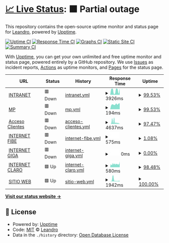 # [📈 Live Status](https://lgimenezdev.github.io/samsanet/): <!--live status--> **🟧 Partial outage**

This repository contains the open-source uptime monitor and status page for [Leandro](https://demo.upptime.js.org), powered by [Upptime](https://github.com/upptime/upptime).

[![Uptime CI](https://github.com/lgimenezdev/samsanet/workflows/Uptime%20CI/badge.svg)](https://github.com/lgimenezdev/samsanet/actions?query=workflow%3A%22Uptime+CI%22)
[![Response Time CI](https://github.com/lgimenezdev/samsanet/workflows/Response%20Time%20CI/badge.svg)](https://github.com/lgimenezdev/samsanet/actions?query=workflow%3A%22Response+Time+CI%22)
[![Graphs CI](https://github.com/lgimenezdev/samsanet/workflows/Graphs%20CI/badge.svg)](https://github.com/lgimenezdev/samsanet/actions?query=workflow%3A%22Graphs+CI%22)
[![Static Site CI](https://github.com/lgimenezdev/samsanet/workflows/Static%20Site%20CI/badge.svg)](https://github.com/lgimenezdev/samsanet/actions?query=workflow%3A%22Static+Site+CI%22)
[![Summary CI](https://github.com/lgimenezdev/samsanet/workflows/Summary%20CI/badge.svg)](https://github.com/lgimenezdev/samsanet/actions?query=workflow%3A%22Summary+CI%22)

With [Upptime](https://upptime.js.org), you can get your own unlimited and free uptime monitor and status page, powered entirely by a GitHub repository. We use [Issues](https://github.com/lgimenezdev/samsanet/issues) as incident reports, [Actions](https://github.com/lgimenezdev/samsanet/actions) as uptime monitors, and [Pages](https://demo.upptime.js.org) for the status page.

<!--start: status pages-->
<!-- This summary is generated by Upptime (https://github.com/upptime/upptime) -->
<!-- Do not edit this manually, your changes will be overwritten -->
<!-- prettier-ignore -->
| URL | Status | History | Response Time | Uptime |
| --- | ------ | ------- | ------------- | ------ |
| <img alt="" src="https://icons.duckduckgo.com/ip3/intranet.samsa.com.ar.ico" height="13"> [INTRANET](https://intranet.samsa.com.ar) | 🟥 Down | [intranet.yml](https://github.com/lgimenezdev/samsanet/commits/HEAD/history/intranet.yml) | <details><summary><img alt="Response time graph" src="./graphs/intranet/response-time-week.png" height="20"> 3926ms</summary><br><a href="https://lgimenezdev.github.io/samsanet/history/intranet"><img alt="Response time 1353" src="https://img.shields.io/endpoint?url=https%3A%2F%2Fraw.githubusercontent.com%2Flgimenezdev%2Fsamsanet%2FHEAD%2Fapi%2Fintranet%2Fresponse-time.json"></a><br><a href="https://lgimenezdev.github.io/samsanet/history/intranet"><img alt="24-hour response time 5922" src="https://img.shields.io/endpoint?url=https%3A%2F%2Fraw.githubusercontent.com%2Flgimenezdev%2Fsamsanet%2FHEAD%2Fapi%2Fintranet%2Fresponse-time-day.json"></a><br><a href="https://lgimenezdev.github.io/samsanet/history/intranet"><img alt="7-day response time 3926" src="https://img.shields.io/endpoint?url=https%3A%2F%2Fraw.githubusercontent.com%2Flgimenezdev%2Fsamsanet%2FHEAD%2Fapi%2Fintranet%2Fresponse-time-week.json"></a><br><a href="https://lgimenezdev.github.io/samsanet/history/intranet"><img alt="30-day response time 4373" src="https://img.shields.io/endpoint?url=https%3A%2F%2Fraw.githubusercontent.com%2Flgimenezdev%2Fsamsanet%2FHEAD%2Fapi%2Fintranet%2Fresponse-time-month.json"></a><br><a href="https://lgimenezdev.github.io/samsanet/history/intranet"><img alt="1-year response time 1484" src="https://img.shields.io/endpoint?url=https%3A%2F%2Fraw.githubusercontent.com%2Flgimenezdev%2Fsamsanet%2FHEAD%2Fapi%2Fintranet%2Fresponse-time-year.json"></a></details> | <details><summary><a href="https://lgimenezdev.github.io/samsanet/history/intranet">99.53%</a></summary><a href="https://lgimenezdev.github.io/samsanet/history/intranet"><img alt="All-time uptime 99.48%" src="https://img.shields.io/endpoint?url=https%3A%2F%2Fraw.githubusercontent.com%2Flgimenezdev%2Fsamsanet%2FHEAD%2Fapi%2Fintranet%2Fuptime.json"></a><br><a href="https://lgimenezdev.github.io/samsanet/history/intranet"><img alt="24-hour uptime 99.88%" src="https://img.shields.io/endpoint?url=https%3A%2F%2Fraw.githubusercontent.com%2Flgimenezdev%2Fsamsanet%2FHEAD%2Fapi%2Fintranet%2Fuptime-day.json"></a><br><a href="https://lgimenezdev.github.io/samsanet/history/intranet"><img alt="7-day uptime 99.53%" src="https://img.shields.io/endpoint?url=https%3A%2F%2Fraw.githubusercontent.com%2Flgimenezdev%2Fsamsanet%2FHEAD%2Fapi%2Fintranet%2Fuptime-week.json"></a><br><a href="https://lgimenezdev.github.io/samsanet/history/intranet"><img alt="30-day uptime 99.89%" src="https://img.shields.io/endpoint?url=https%3A%2F%2Fraw.githubusercontent.com%2Flgimenezdev%2Fsamsanet%2FHEAD%2Fapi%2Fintranet%2Fuptime-month.json"></a><br><a href="https://lgimenezdev.github.io/samsanet/history/intranet"><img alt="1-year uptime 99.48%" src="https://img.shields.io/endpoint?url=https%3A%2F%2Fraw.githubusercontent.com%2Flgimenezdev%2Fsamsanet%2FHEAD%2Fapi%2Fintranet%2Fuptime-year.json"></a></details>
| <img alt="" src="https://icons.duckduckgo.com/ip3/intranet.samsa.com.ar.ico" height="13"> [MP](https://intranet.samsa.com.ar/mp/) | 🟥 Down | [mp.yml](https://github.com/lgimenezdev/samsanet/commits/HEAD/history/mp.yml) | <details><summary><img alt="Response time graph" src="./graphs/mp/response-time-week.png" height="20"> 194ms</summary><br><a href="https://lgimenezdev.github.io/samsanet/history/mp"><img alt="Response time 1175" src="https://img.shields.io/endpoint?url=https%3A%2F%2Fraw.githubusercontent.com%2Flgimenezdev%2Fsamsanet%2FHEAD%2Fapi%2Fmp%2Fresponse-time.json"></a><br><a href="https://lgimenezdev.github.io/samsanet/history/mp"><img alt="24-hour response time 235" src="https://img.shields.io/endpoint?url=https%3A%2F%2Fraw.githubusercontent.com%2Flgimenezdev%2Fsamsanet%2FHEAD%2Fapi%2Fmp%2Fresponse-time-day.json"></a><br><a href="https://lgimenezdev.github.io/samsanet/history/mp"><img alt="7-day response time 194" src="https://img.shields.io/endpoint?url=https%3A%2F%2Fraw.githubusercontent.com%2Flgimenezdev%2Fsamsanet%2FHEAD%2Fapi%2Fmp%2Fresponse-time-week.json"></a><br><a href="https://lgimenezdev.github.io/samsanet/history/mp"><img alt="30-day response time 199" src="https://img.shields.io/endpoint?url=https%3A%2F%2Fraw.githubusercontent.com%2Flgimenezdev%2Fsamsanet%2FHEAD%2Fapi%2Fmp%2Fresponse-time-month.json"></a><br><a href="https://lgimenezdev.github.io/samsanet/history/mp"><img alt="1-year response time 1303" src="https://img.shields.io/endpoint?url=https%3A%2F%2Fraw.githubusercontent.com%2Flgimenezdev%2Fsamsanet%2FHEAD%2Fapi%2Fmp%2Fresponse-time-year.json"></a></details> | <details><summary><a href="https://lgimenezdev.github.io/samsanet/history/mp">99.53%</a></summary><a href="https://lgimenezdev.github.io/samsanet/history/mp"><img alt="All-time uptime 75.67%" src="https://img.shields.io/endpoint?url=https%3A%2F%2Fraw.githubusercontent.com%2Flgimenezdev%2Fsamsanet%2FHEAD%2Fapi%2Fmp%2Fuptime.json"></a><br><a href="https://lgimenezdev.github.io/samsanet/history/mp"><img alt="24-hour uptime 99.91%" src="https://img.shields.io/endpoint?url=https%3A%2F%2Fraw.githubusercontent.com%2Flgimenezdev%2Fsamsanet%2FHEAD%2Fapi%2Fmp%2Fuptime-day.json"></a><br><a href="https://lgimenezdev.github.io/samsanet/history/mp"><img alt="7-day uptime 99.53%" src="https://img.shields.io/endpoint?url=https%3A%2F%2Fraw.githubusercontent.com%2Flgimenezdev%2Fsamsanet%2FHEAD%2Fapi%2Fmp%2Fuptime-week.json"></a><br><a href="https://lgimenezdev.github.io/samsanet/history/mp"><img alt="30-day uptime 99.89%" src="https://img.shields.io/endpoint?url=https%3A%2F%2Fraw.githubusercontent.com%2Flgimenezdev%2Fsamsanet%2FHEAD%2Fapi%2Fmp%2Fuptime-month.json"></a><br><a href="https://lgimenezdev.github.io/samsanet/history/mp"><img alt="1-year uptime 68.18%" src="https://img.shields.io/endpoint?url=https%3A%2F%2Fraw.githubusercontent.com%2Flgimenezdev%2Fsamsanet%2FHEAD%2Fapi%2Fmp%2Fuptime-year.json"></a></details>
| <img alt="" src="https://icons.duckduckgo.com/ip3/intranet.samsa.com.ar.ico" height="13"> [Acceso Clientes](https://intranet.samsa.com.ar/apex/f?p=1000) | 🟥 Down | [acceso-clientes.yml](https://github.com/lgimenezdev/samsanet/commits/HEAD/history/acceso-clientes.yml) | <details><summary><img alt="Response time graph" src="./graphs/acceso-clientes/response-time-week.png" height="20"> 4637ms</summary><br><a href="https://lgimenezdev.github.io/samsanet/history/acceso-clientes"><img alt="Response time 3154" src="https://img.shields.io/endpoint?url=https%3A%2F%2Fraw.githubusercontent.com%2Flgimenezdev%2Fsamsanet%2FHEAD%2Fapi%2Facceso-clientes%2Fresponse-time.json"></a><br><a href="https://lgimenezdev.github.io/samsanet/history/acceso-clientes"><img alt="24-hour response time 989" src="https://img.shields.io/endpoint?url=https%3A%2F%2Fraw.githubusercontent.com%2Flgimenezdev%2Fsamsanet%2FHEAD%2Fapi%2Facceso-clientes%2Fresponse-time-day.json"></a><br><a href="https://lgimenezdev.github.io/samsanet/history/acceso-clientes"><img alt="7-day response time 4637" src="https://img.shields.io/endpoint?url=https%3A%2F%2Fraw.githubusercontent.com%2Flgimenezdev%2Fsamsanet%2FHEAD%2Fapi%2Facceso-clientes%2Fresponse-time-week.json"></a><br><a href="https://lgimenezdev.github.io/samsanet/history/acceso-clientes"><img alt="30-day response time 3157" src="https://img.shields.io/endpoint?url=https%3A%2F%2Fraw.githubusercontent.com%2Flgimenezdev%2Fsamsanet%2FHEAD%2Fapi%2Facceso-clientes%2Fresponse-time-month.json"></a><br><a href="https://lgimenezdev.github.io/samsanet/history/acceso-clientes"><img alt="1-year response time 3206" src="https://img.shields.io/endpoint?url=https%3A%2F%2Fraw.githubusercontent.com%2Flgimenezdev%2Fsamsanet%2FHEAD%2Fapi%2Facceso-clientes%2Fresponse-time-year.json"></a></details> | <details><summary><a href="https://lgimenezdev.github.io/samsanet/history/acceso-clientes">97.47%</a></summary><a href="https://lgimenezdev.github.io/samsanet/history/acceso-clientes"><img alt="All-time uptime 98.54%" src="https://img.shields.io/endpoint?url=https%3A%2F%2Fraw.githubusercontent.com%2Flgimenezdev%2Fsamsanet%2FHEAD%2Fapi%2Facceso-clientes%2Fuptime.json"></a><br><a href="https://lgimenezdev.github.io/samsanet/history/acceso-clientes"><img alt="24-hour uptime 99.93%" src="https://img.shields.io/endpoint?url=https%3A%2F%2Fraw.githubusercontent.com%2Flgimenezdev%2Fsamsanet%2FHEAD%2Fapi%2Facceso-clientes%2Fuptime-day.json"></a><br><a href="https://lgimenezdev.github.io/samsanet/history/acceso-clientes"><img alt="7-day uptime 97.47%" src="https://img.shields.io/endpoint?url=https%3A%2F%2Fraw.githubusercontent.com%2Flgimenezdev%2Fsamsanet%2FHEAD%2Fapi%2Facceso-clientes%2Fuptime-week.json"></a><br><a href="https://lgimenezdev.github.io/samsanet/history/acceso-clientes"><img alt="30-day uptime 94.10%" src="https://img.shields.io/endpoint?url=https%3A%2F%2Fraw.githubusercontent.com%2Flgimenezdev%2Fsamsanet%2FHEAD%2Fapi%2Facceso-clientes%2Fuptime-month.json"></a><br><a href="https://lgimenezdev.github.io/samsanet/history/acceso-clientes"><img alt="1-year uptime 98.97%" src="https://img.shields.io/endpoint?url=https%3A%2F%2Fraw.githubusercontent.com%2Flgimenezdev%2Fsamsanet%2FHEAD%2Fapi%2Facceso-clientes%2Fuptime-year.json"></a></details>
| <img alt="" src="https://icons.duckduckgo.com/ip3/null.ico" height="13"> [INTERNET FIBE](fibertel.samsa.com.ar) | 🟥 Down | [internet-fibe.yml](https://github.com/lgimenezdev/samsanet/commits/HEAD/history/internet-fibe.yml) | <details><summary><img alt="Response time graph" src="./graphs/internet-fibe/response-time-week.png" height="20"> 575ms</summary><br><a href="https://lgimenezdev.github.io/samsanet/history/internet-fibe"><img alt="Response time 682" src="https://img.shields.io/endpoint?url=https%3A%2F%2Fraw.githubusercontent.com%2Flgimenezdev%2Fsamsanet%2FHEAD%2Fapi%2Finternet-fibe%2Fresponse-time.json"></a><br><a href="https://lgimenezdev.github.io/samsanet/history/internet-fibe"><img alt="24-hour response time 575" src="https://img.shields.io/endpoint?url=https%3A%2F%2Fraw.githubusercontent.com%2Flgimenezdev%2Fsamsanet%2FHEAD%2Fapi%2Finternet-fibe%2Fresponse-time-day.json"></a><br><a href="https://lgimenezdev.github.io/samsanet/history/internet-fibe"><img alt="7-day response time 575" src="https://img.shields.io/endpoint?url=https%3A%2F%2Fraw.githubusercontent.com%2Flgimenezdev%2Fsamsanet%2FHEAD%2Fapi%2Finternet-fibe%2Fresponse-time-week.json"></a><br><a href="https://lgimenezdev.github.io/samsanet/history/internet-fibe"><img alt="30-day response time 1673" src="https://img.shields.io/endpoint?url=https%3A%2F%2Fraw.githubusercontent.com%2Flgimenezdev%2Fsamsanet%2FHEAD%2Fapi%2Finternet-fibe%2Fresponse-time-month.json"></a><br><a href="https://lgimenezdev.github.io/samsanet/history/internet-fibe"><img alt="1-year response time 683" src="https://img.shields.io/endpoint?url=https%3A%2F%2Fraw.githubusercontent.com%2Flgimenezdev%2Fsamsanet%2FHEAD%2Fapi%2Finternet-fibe%2Fresponse-time-year.json"></a></details> | <details><summary><a href="https://lgimenezdev.github.io/samsanet/history/internet-fibe">1.08%</a></summary><a href="https://lgimenezdev.github.io/samsanet/history/internet-fibe"><img alt="All-time uptime 89.61%" src="https://img.shields.io/endpoint?url=https%3A%2F%2Fraw.githubusercontent.com%2Flgimenezdev%2Fsamsanet%2FHEAD%2Fapi%2Finternet-fibe%2Fuptime.json"></a><br><a href="https://lgimenezdev.github.io/samsanet/history/internet-fibe"><img alt="24-hour uptime 7.54%" src="https://img.shields.io/endpoint?url=https%3A%2F%2Fraw.githubusercontent.com%2Flgimenezdev%2Fsamsanet%2FHEAD%2Fapi%2Finternet-fibe%2Fuptime-day.json"></a><br><a href="https://lgimenezdev.github.io/samsanet/history/internet-fibe"><img alt="7-day uptime 1.08%" src="https://img.shields.io/endpoint?url=https%3A%2F%2Fraw.githubusercontent.com%2Flgimenezdev%2Fsamsanet%2FHEAD%2Fapi%2Finternet-fibe%2Fuptime-week.json"></a><br><a href="https://lgimenezdev.github.io/samsanet/history/internet-fibe"><img alt="30-day uptime 1.65%" src="https://img.shields.io/endpoint?url=https%3A%2F%2Fraw.githubusercontent.com%2Flgimenezdev%2Fsamsanet%2FHEAD%2Fapi%2Finternet-fibe%2Fuptime-month.json"></a><br><a href="https://lgimenezdev.github.io/samsanet/history/internet-fibe"><img alt="1-year uptime 88.44%" src="https://img.shields.io/endpoint?url=https%3A%2F%2Fraw.githubusercontent.com%2Flgimenezdev%2Fsamsanet%2FHEAD%2Fapi%2Finternet-fibe%2Fuptime-year.json"></a></details>
| <img alt="" src="https://icons.duckduckgo.com/ip3/null.ico" height="13"> [INTERNET GIGA](gigared.samsa.com.ar) | 🟥 Down | [internet-giga.yml](https://github.com/lgimenezdev/samsanet/commits/HEAD/history/internet-giga.yml) | <details><summary><img alt="Response time graph" src="./graphs/internet-giga/response-time-week.png" height="20"> 0ms</summary><br><a href="https://lgimenezdev.github.io/samsanet/history/internet-giga"><img alt="Response time 647" src="https://img.shields.io/endpoint?url=https%3A%2F%2Fraw.githubusercontent.com%2Flgimenezdev%2Fsamsanet%2FHEAD%2Fapi%2Finternet-giga%2Fresponse-time.json"></a><br><a href="https://lgimenezdev.github.io/samsanet/history/internet-giga"><img alt="24-hour response time 0" src="https://img.shields.io/endpoint?url=https%3A%2F%2Fraw.githubusercontent.com%2Flgimenezdev%2Fsamsanet%2FHEAD%2Fapi%2Finternet-giga%2Fresponse-time-day.json"></a><br><a href="https://lgimenezdev.github.io/samsanet/history/internet-giga"><img alt="7-day response time 0" src="https://img.shields.io/endpoint?url=https%3A%2F%2Fraw.githubusercontent.com%2Flgimenezdev%2Fsamsanet%2FHEAD%2Fapi%2Finternet-giga%2Fresponse-time-week.json"></a><br><a href="https://lgimenezdev.github.io/samsanet/history/internet-giga"><img alt="30-day response time 0" src="https://img.shields.io/endpoint?url=https%3A%2F%2Fraw.githubusercontent.com%2Flgimenezdev%2Fsamsanet%2FHEAD%2Fapi%2Finternet-giga%2Fresponse-time-month.json"></a><br><a href="https://lgimenezdev.github.io/samsanet/history/internet-giga"><img alt="1-year response time 665" src="https://img.shields.io/endpoint?url=https%3A%2F%2Fraw.githubusercontent.com%2Flgimenezdev%2Fsamsanet%2FHEAD%2Fapi%2Finternet-giga%2Fresponse-time-year.json"></a></details> | <details><summary><a href="https://lgimenezdev.github.io/samsanet/history/internet-giga">0.00%</a></summary><a href="https://lgimenezdev.github.io/samsanet/history/internet-giga"><img alt="All-time uptime 1.78%" src="https://img.shields.io/endpoint?url=https%3A%2F%2Fraw.githubusercontent.com%2Flgimenezdev%2Fsamsanet%2FHEAD%2Fapi%2Finternet-giga%2Fuptime.json"></a><br><a href="https://lgimenezdev.github.io/samsanet/history/internet-giga"><img alt="24-hour uptime 0.00%" src="https://img.shields.io/endpoint?url=https%3A%2F%2Fraw.githubusercontent.com%2Flgimenezdev%2Fsamsanet%2FHEAD%2Fapi%2Finternet-giga%2Fuptime-day.json"></a><br><a href="https://lgimenezdev.github.io/samsanet/history/internet-giga"><img alt="7-day uptime 0.00%" src="https://img.shields.io/endpoint?url=https%3A%2F%2Fraw.githubusercontent.com%2Flgimenezdev%2Fsamsanet%2FHEAD%2Fapi%2Finternet-giga%2Fuptime-week.json"></a><br><a href="https://lgimenezdev.github.io/samsanet/history/internet-giga"><img alt="30-day uptime 1.38%" src="https://img.shields.io/endpoint?url=https%3A%2F%2Fraw.githubusercontent.com%2Flgimenezdev%2Fsamsanet%2FHEAD%2Fapi%2Finternet-giga%2Fuptime-month.json"></a><br><a href="https://lgimenezdev.github.io/samsanet/history/internet-giga"><img alt="1-year uptime 0.11%" src="https://img.shields.io/endpoint?url=https%3A%2F%2Fraw.githubusercontent.com%2Flgimenezdev%2Fsamsanet%2FHEAD%2Fapi%2Finternet-giga%2Fuptime-year.json"></a></details>
| <img alt="" src="https://icons.duckduckgo.com/ip3/null.ico" height="13"> [INTERNET CLARO](claro.samsa.com.ar) | 🟩 Up | [internet-claro.yml](https://github.com/lgimenezdev/samsanet/commits/HEAD/history/internet-claro.yml) | <details><summary><img alt="Response time graph" src="./graphs/internet-claro/response-time-week.png" height="20"> 580ms</summary><br><a href="https://lgimenezdev.github.io/samsanet/history/internet-claro"><img alt="Response time 607" src="https://img.shields.io/endpoint?url=https%3A%2F%2Fraw.githubusercontent.com%2Flgimenezdev%2Fsamsanet%2FHEAD%2Fapi%2Finternet-claro%2Fresponse-time.json"></a><br><a href="https://lgimenezdev.github.io/samsanet/history/internet-claro"><img alt="24-hour response time 692" src="https://img.shields.io/endpoint?url=https%3A%2F%2Fraw.githubusercontent.com%2Flgimenezdev%2Fsamsanet%2FHEAD%2Fapi%2Finternet-claro%2Fresponse-time-day.json"></a><br><a href="https://lgimenezdev.github.io/samsanet/history/internet-claro"><img alt="7-day response time 580" src="https://img.shields.io/endpoint?url=https%3A%2F%2Fraw.githubusercontent.com%2Flgimenezdev%2Fsamsanet%2FHEAD%2Fapi%2Finternet-claro%2Fresponse-time-week.json"></a><br><a href="https://lgimenezdev.github.io/samsanet/history/internet-claro"><img alt="30-day response time 618" src="https://img.shields.io/endpoint?url=https%3A%2F%2Fraw.githubusercontent.com%2Flgimenezdev%2Fsamsanet%2FHEAD%2Fapi%2Finternet-claro%2Fresponse-time-month.json"></a><br><a href="https://lgimenezdev.github.io/samsanet/history/internet-claro"><img alt="1-year response time 607" src="https://img.shields.io/endpoint?url=https%3A%2F%2Fraw.githubusercontent.com%2Flgimenezdev%2Fsamsanet%2FHEAD%2Fapi%2Finternet-claro%2Fresponse-time-year.json"></a></details> | <details><summary><a href="https://lgimenezdev.github.io/samsanet/history/internet-claro">98.48%</a></summary><a href="https://lgimenezdev.github.io/samsanet/history/internet-claro"><img alt="All-time uptime 99.62%" src="https://img.shields.io/endpoint?url=https%3A%2F%2Fraw.githubusercontent.com%2Flgimenezdev%2Fsamsanet%2FHEAD%2Fapi%2Finternet-claro%2Fuptime.json"></a><br><a href="https://lgimenezdev.github.io/samsanet/history/internet-claro"><img alt="24-hour uptime 92.48%" src="https://img.shields.io/endpoint?url=https%3A%2F%2Fraw.githubusercontent.com%2Flgimenezdev%2Fsamsanet%2FHEAD%2Fapi%2Finternet-claro%2Fuptime-day.json"></a><br><a href="https://lgimenezdev.github.io/samsanet/history/internet-claro"><img alt="7-day uptime 98.48%" src="https://img.shields.io/endpoint?url=https%3A%2F%2Fraw.githubusercontent.com%2Flgimenezdev%2Fsamsanet%2FHEAD%2Fapi%2Finternet-claro%2Fuptime-week.json"></a><br><a href="https://lgimenezdev.github.io/samsanet/history/internet-claro"><img alt="30-day uptime 99.54%" src="https://img.shields.io/endpoint?url=https%3A%2F%2Fraw.githubusercontent.com%2Flgimenezdev%2Fsamsanet%2FHEAD%2Fapi%2Finternet-claro%2Fuptime-month.json"></a><br><a href="https://lgimenezdev.github.io/samsanet/history/internet-claro"><img alt="1-year uptime 99.62%" src="https://img.shields.io/endpoint?url=https%3A%2F%2Fraw.githubusercontent.com%2Flgimenezdev%2Fsamsanet%2FHEAD%2Fapi%2Finternet-claro%2Fuptime-year.json"></a></details>
| <img alt="" src="https://icons.duckduckgo.com/ip3/samsa.com.ar.ico" height="13"> [SITIO WEB](https://samsa.com.ar) | 🟩 Up | [sitio-web.yml](https://github.com/lgimenezdev/samsanet/commits/HEAD/history/sitio-web.yml) | <details><summary><img alt="Response time graph" src="./graphs/sitio-web/response-time-week.png" height="20"> 1942ms</summary><br><a href="https://lgimenezdev.github.io/samsanet/history/sitio-web"><img alt="Response time 787" src="https://img.shields.io/endpoint?url=https%3A%2F%2Fraw.githubusercontent.com%2Flgimenezdev%2Fsamsanet%2FHEAD%2Fapi%2Fsitio-web%2Fresponse-time.json"></a><br><a href="https://lgimenezdev.github.io/samsanet/history/sitio-web"><img alt="24-hour response time 880" src="https://img.shields.io/endpoint?url=https%3A%2F%2Fraw.githubusercontent.com%2Flgimenezdev%2Fsamsanet%2FHEAD%2Fapi%2Fsitio-web%2Fresponse-time-day.json"></a><br><a href="https://lgimenezdev.github.io/samsanet/history/sitio-web"><img alt="7-day response time 1942" src="https://img.shields.io/endpoint?url=https%3A%2F%2Fraw.githubusercontent.com%2Flgimenezdev%2Fsamsanet%2FHEAD%2Fapi%2Fsitio-web%2Fresponse-time-week.json"></a><br><a href="https://lgimenezdev.github.io/samsanet/history/sitio-web"><img alt="30-day response time 1397" src="https://img.shields.io/endpoint?url=https%3A%2F%2Fraw.githubusercontent.com%2Flgimenezdev%2Fsamsanet%2FHEAD%2Fapi%2Fsitio-web%2Fresponse-time-month.json"></a><br><a href="https://lgimenezdev.github.io/samsanet/history/sitio-web"><img alt="1-year response time 771" src="https://img.shields.io/endpoint?url=https%3A%2F%2Fraw.githubusercontent.com%2Flgimenezdev%2Fsamsanet%2FHEAD%2Fapi%2Fsitio-web%2Fresponse-time-year.json"></a></details> | <details><summary><a href="https://lgimenezdev.github.io/samsanet/history/sitio-web">100.00%</a></summary><a href="https://lgimenezdev.github.io/samsanet/history/sitio-web"><img alt="All-time uptime 99.43%" src="https://img.shields.io/endpoint?url=https%3A%2F%2Fraw.githubusercontent.com%2Flgimenezdev%2Fsamsanet%2FHEAD%2Fapi%2Fsitio-web%2Fuptime.json"></a><br><a href="https://lgimenezdev.github.io/samsanet/history/sitio-web"><img alt="24-hour uptime 100.00%" src="https://img.shields.io/endpoint?url=https%3A%2F%2Fraw.githubusercontent.com%2Flgimenezdev%2Fsamsanet%2FHEAD%2Fapi%2Fsitio-web%2Fuptime-day.json"></a><br><a href="https://lgimenezdev.github.io/samsanet/history/sitio-web"><img alt="7-day uptime 100.00%" src="https://img.shields.io/endpoint?url=https%3A%2F%2Fraw.githubusercontent.com%2Flgimenezdev%2Fsamsanet%2FHEAD%2Fapi%2Fsitio-web%2Fuptime-week.json"></a><br><a href="https://lgimenezdev.github.io/samsanet/history/sitio-web"><img alt="30-day uptime 100.00%" src="https://img.shields.io/endpoint?url=https%3A%2F%2Fraw.githubusercontent.com%2Flgimenezdev%2Fsamsanet%2FHEAD%2Fapi%2Fsitio-web%2Fuptime-month.json"></a><br><a href="https://lgimenezdev.github.io/samsanet/history/sitio-web"><img alt="1-year uptime 99.73%" src="https://img.shields.io/endpoint?url=https%3A%2F%2Fraw.githubusercontent.com%2Flgimenezdev%2Fsamsanet%2FHEAD%2Fapi%2Fsitio-web%2Fuptime-year.json"></a></details>

<!--end: status pages-->

[**Visit our status website →**](https://demo.upptime.js.org)

## 📄 License

- Powered by: [Upptime](https://github.com/upptime/upptime)
- Code: [MIT](./LICENSE) © [Leandro](https://demo.upptime.js.org)
- Data in the `./history` directory: [Open Database License](https://opendatacommons.org/licenses/odbl/1-0/)
